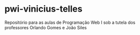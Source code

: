 # pwi-vinicius-telles
Repositório para as aulas de Programação Web I sob a tutela dos professores Orlando Gomes e João Siles
